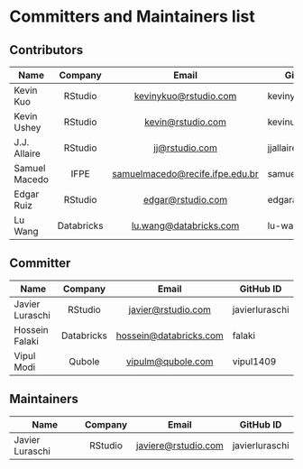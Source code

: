 # Committers and Maintainers list

## Contributors

| Name              |   Company    |              Email              | GitHub ID           |
| ----------------- | :----------: | :-----------------------------: | ------------------- |
| Kevin Kuo         |   RStudio    |     kevinykuo@rstudio.com       |     kevinykuo       |
| Kevin Ushey       |   RStudio    |       kevin@rstudio.com         |     kevinushey      |
| J.J. Allaire      |   RStudio    |         jj@rstudio.com          |     jjallaire       |
| Samuel Macedo     |    IFPE      | samuelmacedo@recife.ifpe.edu.br |   samuelmacedo83    |
| Edgar Ruiz        |   RStudio    |       edgar@rstudio.com         |     edgararuiz      |
| Lu Wang           |  Databricks  |     lu.wang@databricks.com      |     lu-wang-dl      |

## Committer

| Name              |   Company    |              Email              | GitHub ID           |
| ----------------- | :----------: | :-----------------------------: | ------------------- |
| Javier Luraschi   |   RStudio    |       javier@rstudio.com        |   javierluraschi    |
| Hossein Falaki    |  Databricks  |     hossein@databricks.com      |       falaki        |
| Vipul Modi        |   Qubole     |       vipulm@qubole.com         |      vipul1409      |

## Maintainers

| Name              |   Company    |           Email           | GitHub ID           |
| ----------------- | :----------: | :-----------------------: | ------------------- |
| Javier Luraschi   |   RStudio    |    javiere@rstudio.com    |   javierluraschi    |
